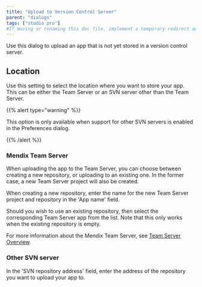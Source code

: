 ```yaml
---
title: "Upload to Version Control Server"
parent: "dialogs"
tags: ["studio pro"]
#If moving or renaming this doc file, implement a temporary redirect and let the respective team know they should update the URL in the product. See Mapping to Products for more details.
---
```


Use this dialog to upload an app that is not yet stored in a version control server.

## Location

Use this setting to select the location where you want to store your app. This can be either the Team Server or an SVN server other than the Team Server.

{{% alert type="warning" %}}

This option is only available when support for other SVN servers is enabled in the Preferences dialog.

{{% /alert %}}

### Mendix Team Server

When uploading the app to the Team Server, you can choose between creating a new repository, or uploading to an existing one. In the former case, a new Team Server project will also be created.

When creating a new repository, enter the name for the new Team Server project and repository in the 'App name' field.

Should you wish to use an existing repository, then select the corresponding Team Server app from the list. Note that this only works when the existing repository is empty.

For more information about the Mendix Team Server, see [Team Server Overview](/developerportal/develop/team-server).

### Other SVN server

In the 'SVN repository address' field, enter the address of the repository you want to upload your app to.
